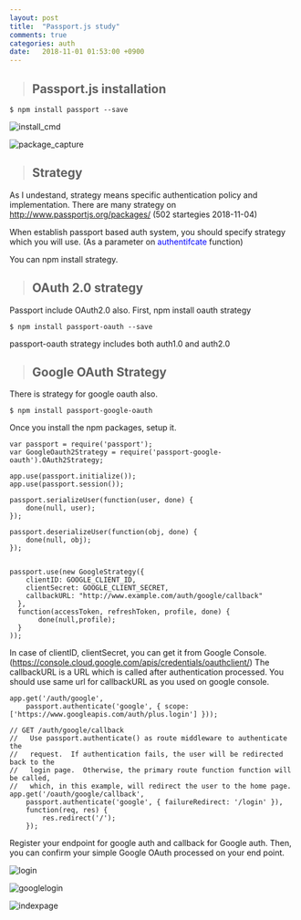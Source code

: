 ```yaml
---
layout: post
title:  "Passport.js study"
comments: true
categories: auth
date:   2018-11-01 01:53:00 +0900
---
```


> ## Passport.js installation

```alias
$ npm install passport --save
```

![install_cmd]({{site.url}}/assets/install_cmd.PNG)

![package_capture]({{site.url}}/assets/package_capture.PNG)


> ## Strategy

As I undestand, strategy means specific authentication policy and implementation.
There are many strategy on http://www.passportjs.org/packages/
(502 startegies 2018-11-04)

When establish passport based auth system, you should specify strategy which you will use.
(As a parameter on <span style="color:blue"> authentifcate </span> function)

You can npm install strategy.

> ## OAuth 2.0 strategy

Passport include OAuth2.0 also.
First, npm install oauth strategy

```alias
$ npm install passport-oauth --save
```

passport-oauth strategy includes both auth1.0 and auth2.0

>## Google OAuth Strategy

There is strategy for google oauth also.

```alias
$ npm install passport-google-oauth
 ```

 Once you install the npm packages, setup it.

```alias
var passport = require('passport');
var GoogleOauth2Strategy = require('passport-google-oauth').OAuth2Strategy;

app.use(passport.initialize());
app.use(passport.session());

passport.serializeUser(function(user, done) {
    done(null, user);
});

passport.deserializeUser(function(obj, done) {
    done(null, obj);
});


passport.use(new GoogleStrategy({
    clientID: GOOGLE_CLIENT_ID,
    clientSecret: GOOGLE_CLIENT_SECRET,
    callbackURL: "http://www.example.com/auth/google/callback"
  },
  function(accessToken, refreshToken, profile, done) {
       done(null,profile);
  }
));
```

In case of clientID, clientSecret, you can get it from Google Console.
(https://console.cloud.google.com/apis/credentials/oauthclient/)
The callbackURL is a URL which is called after authentication processed.
You should use same url for callbackURL as you used on google console.


```alias
app.get('/auth/google',
    passport.authenticate('google', { scope: ['https://www.googleapis.com/auth/plus.login'] }));

// GET /auth/google/callback
//   Use passport.authenticate() as route middleware to authenticate the
//   request.  If authentication fails, the user will be redirected back to the
//   login page.  Otherwise, the primary route function function will be called,
//   which, in this example, will redirect the user to the home page.
app.get('/oauth/google/callback',
    passport.authenticate('google', { failureRedirect: '/login' }),
    function(req, res) {
        res.redirect('/');
    });

```

Register your endpoint for google auth and callback for Google auth.
Then, you can confirm your simple Google OAuth processed on your end point.


![login]({{site.url}}/assets/login.PNG)


![googlelogin]({{site.url}}/assets/googlelogin.png)

![indexpage]({{site.url}}/assets/indexpage.PNG)
